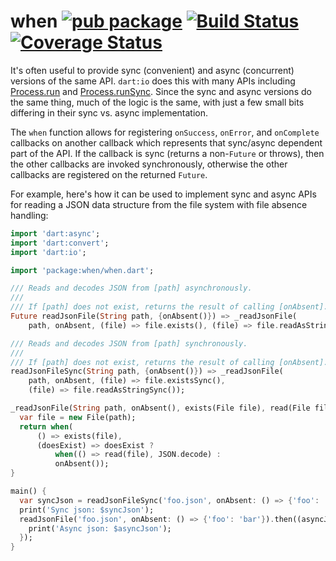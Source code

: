 when [![pub package](http://img.shields.io/pub/v/when.svg)](https://pub.dartlang.org/packages/when) [![Build Status](https://drone.io/github.com/seaneagan/when.dart/status.png)](https://drone.io/github.com/seaneagan/when.dart/latest) [![Coverage Status](https://img.shields.io/coveralls/seaneagan/when.dart.svg)](https://coveralls.io/r/seaneagan/when.dart?branch=master)
====

It's often useful to provide sync (convenient) and async (concurrent) versions 
of the same API.  `dart:io` does this with many APIs including [Process.run][] 
and [Process.runSync][].  Since the sync and async versions do the same thing, 
much of the logic is the same, with just a few small bits differing in their 
sync vs. async implementation.

The `when` function allows for registering `onSuccess`, `onError`, and 
`onComplete` callbacks on another callback which represents that sync/async 
dependent part of the API.  If the callback is sync (returns a non-`Future` or 
throws), then the other callbacks are invoked synchronously, otherwise the 
other callbacks are registered on the returned `Future`.

For example, here's how it can be used to implement sync and async APIs for
reading a JSON data structure from the file system with file absence handling:

```dart
import 'dart:async';
import 'dart:convert';
import 'dart:io';

import 'package:when/when.dart';

/// Reads and decodes JSON from [path] asynchronously.
///
/// If [path] does not exist, returns the result of calling [onAbsent].
Future readJsonFile(String path, {onAbsent()}) => _readJsonFile(
    path, onAbsent, (file) => file.exists(), (file) => file.readAsString());

/// Reads and decodes JSON from [path] synchronously.
///
/// If [path] does not exist, returns the result of calling [onAbsent].
readJsonFileSync(String path, {onAbsent()}) => _readJsonFile(
    path, onAbsent, (file) => file.existsSync(),
    (file) => file.readAsStringSync());

_readJsonFile(String path, onAbsent(), exists(File file), read(File file)) {
  var file = new File(path);
  return when(
      () => exists(file),
      (doesExist) => doesExist ?
          when(() => read(file), JSON.decode) :
          onAbsent());
}

main() {
  var syncJson = readJsonFileSync('foo.json', onAbsent: () => {'foo': 'bar'});
  print('Sync json: $syncJson');
  readJsonFile('foo.json', onAbsent: () => {'foo': 'bar'}).then((asyncJson) {
    print('Async json: $asyncJson');
  });
}

```

[Process.run]: https://api.dartlang.org/apidocs/channels/stable/dartdoc-viewer/dart:io.Process#id_run
[Process.runSync]: https://api.dartlang.org/apidocs/channels/stable/dartdoc-viewer/dart:io.Process#id_runSync
